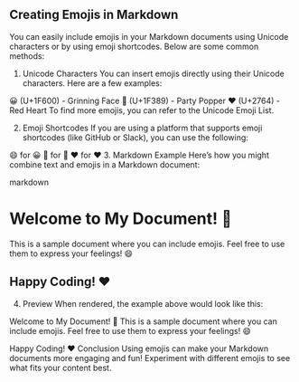 ## Creating Emojis in Markdown

You can easily include emojis in your Markdown documents using Unicode characters or by using emoji shortcodes. Below are some common methods:

1. Unicode Characters
   You can insert emojis directly using their Unicode characters. Here are a few examples:

😀 (U+1F600) - Grinning Face
🎉 (U+1F389) - Party Popper
❤️ (U+2764) - Red Heart
To find more emojis, you can refer to the Unicode Emoji List.

2. Emoji Shortcodes
   If you are using a platform that supports emoji shortcodes (like GitHub or Slack), you can use the following:

:smile: for 😀
:tada: for 🎉
:heart: for ❤️
3. Markdown Example
Here’s how you might combine text and emojis in a Markdown document:

markdown

# Welcome to My Document! 🎉

This is a sample document where you can include emojis. Feel free to use them to express your feelings! 😄

## Happy Coding! ❤️

4. Preview
   When rendered, the example above would look like this:

Welcome to My Document! 🎉
This is a sample document where you can include emojis. Feel free to use them to express your feelings! 😄

Happy Coding! ❤️
Conclusion
Using emojis can make your Markdown documents more engaging and fun! Experiment with different emojis to see what fits your content best.
